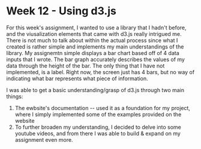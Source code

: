 # Week 12 - Using d3.js

For this week's assignment, I wanted to use a library that I hadn't before, and the viusalization elements that came with d3.js really intrigued me. There is not much to talk about within the actual process since what I created is rather simple and implements my main understandings of the library. My assignemtn simple displays a bar chart based off of 4 data inputs that I wrote. The bar graph accurately describes the values of my data through the height of the bar. The only thing that I have not implemented, is a label. Right now, the screen just has 4 bars, but no way of indicating what bar represents what piece of information.

I was able to get a basic understanding/grasp of d3.js through two main things:

1) The ewbsite's documentation -- used it as a foundation for my project, where I simply implemented some of the examples provided on the website
2) To further broaden my understanding, I decided to delve into some youtube videos, and from there I was able to build & expand on my assignment even more.


